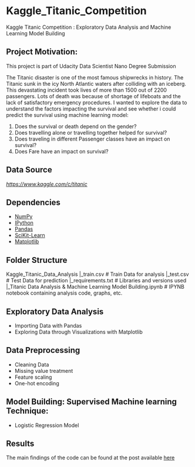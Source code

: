 # Kaggle_Titanic_Competition
Kaggle Titanic Competition : Exploratory Data Analysis and Machine Learning Model Building

## Project Motivation: ##

This project is part of Udacity Data Scientist Nano Degree Submission

The Titanic disaster is one of the most famous shipwrecks in history. The Titanic sunk in the icy North Atlantic waters after colliding with an iceberg. This devastating incident took lives of more than 1500 out of 2200 passengers. Lots of death was because of shortage of lifeboats and the lack of satisfactory emergency procedures.
I wanted to explore the data to understand the factors impacting the survival and see whether i could predict the survival using machine learning model:

1. Does the survival or death depend on the gender?
2. Does travelling alone or travelling together helped for survival?
3. Does traveling in different Passenger classes have an impact on survival?
4. Does Fare have an impact on survival?

## Data Source ##

*https://www.kaggle.com/c/titanic*

## Dependencies ##

* [NumPy](https://numpy.org/)
* [IPython](http://ipython.org/) 
* [Pandas](https://pandas.pydata.org/)
* [SciKit-Learn](https://scikit-learn.org/stable/)
* [Matplotlib](https://matplotlib.org/)

## Folder Structure ##

Kaggle_Titanic_Data_Analysis
|_train.csv             # Train Data for analysis
|_test.csv              # Test Data for prediction
|_requirements.txt      # Libraries and versions used
|_Titanic Data Analysis & Machine Learning Model Building.ipynb # IPYNB notebook containing analysis code, graphs, etc.


## Exploratory Data Analysis ##
* Importing Data with Pandas
* Exploring Data through Visualizations with Matplotlib

## Data Preprocessing ##
* Cleaning Data
* Missing value treatment
* Feature scaling
* One-hot encoding

## Model Building: Supervised Machine learning Technique: ##

* Logistic Regression Model

## Results ##

The main findings of the code can be found at the post available [here](https://data-science-enthusiast.medium.com/kaggle-titanic-competition-exploratory-data-analysis-and-machine-learning-model-building-387029dab30d)
